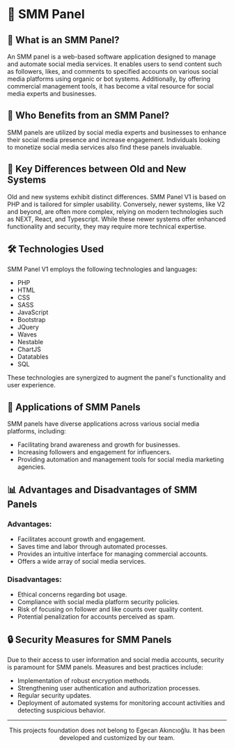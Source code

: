 # 🚀 SMM Panel 

## 📱 What is an SMM Panel? 

An SMM panel is a web-based software application designed to manage and automate social media services. It enables users to send content such as followers, likes, and comments to specified accounts on various social media platforms using organic or bot systems. Additionally, by offering commercial management tools, it has become a vital resource for social media experts and businesses.

## 🎯 Who Benefits from an SMM Panel? 

SMM panels are utilized by social media experts and businesses to enhance their social media presence and increase engagement. Individuals looking to monetize social media services also find these panels invaluable. 

## 🔄 Key Differences between Old and New Systems 

Old and new systems exhibit distinct differences. SMM Panel V1 is based on PHP and is tailored for simpler usability. Conversely, newer systems, like V2 and beyond, are often more complex, relying on modern technologies such as NEXT, React, and Typescript. While these newer systems offer enhanced functionality and security, they may require more technical expertise.

## 🛠️ Technologies Used 

SMM Panel V1 employs the following technologies and languages:

- PHP
- HTML
- CSS
- SASS
- JavaScript
- Bootstrap
- JQuery
- Waves
- Nestable
- ChartJS
- Datatables
- SQL

These technologies are synergized to augment the panel's functionality and user experience.

## 🌟 Applications of SMM Panels 

SMM panels have diverse applications across various social media platforms, including:
- Facilitating brand awareness and growth for businesses.
- Increasing followers and engagement for influencers.
- Providing automation and management tools for social media marketing agencies.

## 📊 Advantages and Disadvantages of SMM Panels 

### Advantages:
- Facilitates account growth and engagement.
- Saves time and labor through automated processes.
- Provides an intuitive interface for managing commercial accounts.
- Offers a wide array of social media services.

### Disadvantages:
- Ethical concerns regarding bot usage.
- Compliance with social media platform security policies.
- Risk of focusing on follower and like counts over quality content.
- Potential penalization for accounts perceived as spam.

## 🔒 Security Measures for SMM Panels 

Due to their access to user information and social media accounts, security is paramount for SMM panels. Measures and best practices include:
- Implementation of robust encryption methods.
- Strengthening user authentication and authorization processes.
- Regular security updates.
- Deployment of automated systems for monitoring account activities and detecting suspicious behavior.

---

<p align="center">This projects foundation does not belong to Egecan Akıncıoğlu. It has been developed and customized by our team.</p>
